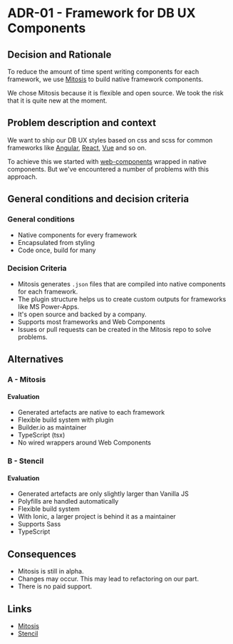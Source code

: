 # ADR-01 - Framework for DB UX Components

## Decision and Rationale

To reduce the amount of time spent writing components for each framework, we use [Mitosis](https://github.com/BuilderIO/mitosis) to build native framework components.

We chose Mitosis because it is flexible and open source. We took the risk that it is quite new at the moment.

## Problem description and context

We want to ship our DB UX styles based on css and scss for common frameworks like [Angular](https://angular.io/), [React](https://reactjs.org/), [Vue](https://vuejs.org/) and so on.

To achieve this we started with [web-components](https://github.com/db-ui/elements) wrapped in native components. But we've encountered a number of problems with this approach.

## General conditions and decision criteria

### General conditions

-   Native components for every framework
-   Encapsulated from styling
-   Code once, build for many

### Decision Criteria

-   Mitosis generates `.json` files that are compiled into native components for each framework.
-   The plugin structure helps us to create custom outputs for frameworks like MS Power-Apps.
-   It's open source and backed by a company.
-   Supports most frameworks and Web Components
-   Issues or pull requests can be created in the Mitosis repo to solve problems.

## Alternatives

### A - Mitosis

#### Evaluation

-   Generated artefacts are native to each framework
-   Flexible build system with plugin
-   Builder.io as maintainer
-   TypeScript (tsx)
-   No wired wrappers around Web Components

### B - Stencil

#### Evaluation

-   Generated artefacts are only slightly larger than Vanilla JS
-   Polyfills are handled automatically
-   Flexible build system
-   With Ionic, a larger project is behind it as a maintainer
-   Supports Sass
-   TypeScript

## Consequences

-   Mitosis is still in alpha.
-   Changes may occur. This may lead to refactoring on our part.
-   There is no paid support.

## Links

-   [Mitosis](https://github.com/BuilderIO/mitosis)
-   [Stencil](https://stenciljs.com/)
